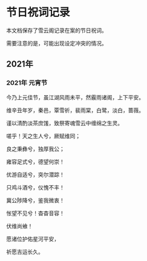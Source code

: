 # 节日祝词记录

本文档保存了雪云阁记录在案的节日祝词。

需要注意的是，可能出现设定冲突的情况。

## 2021年

### 2021年 元宵节

今乃上元佳节，虽江湖风雨未平，然霰雨诸阁，上下平安。

维辛丑年岁，秦邑，覃雪祈，裴雨棠，白鹭，淡白，蔷薇。

谨以清酌淡茶庶馐，致祭寄魂雪云中缠绵之生灵。

嗟乎！天之生人兮，厥赋维同；

良之秉彝兮，独厚我公；

雍容足式兮，德望何崇！

优游自适兮，突尔潜踪！

只鸡斗酒兮，仪愧不丰！

冀公陟降兮，鉴我微衷！

怅望不见兮！杳杳音容！

伏维尚飨！

愿诸位护佑星河平安，

祈愿吉运长久。